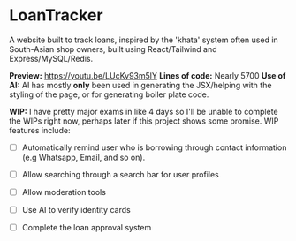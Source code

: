 # LoanTracker

A website built to track loans, inspired by the 'khata' system often used in South-Asian shop owners, built using React/Tailwind and Express/MySQL/Redis.

**Preview:** https://youtu.be/LUcKv93m5lY
**Lines of code:** Nearly 5700 
**Use of AI:** AI has mostly **only** been used in generating the JSX/helping with the styling of the page, or for generating boiler plate code.

**WIP:**
I have pretty major exams in like 4 days so I'll be unable to complete the WIPs right now, perhaps later if this project shows some promise. WIP features include:

- [ ] Automatically remind user who is borrowing through contact information (e.g Whatsapp, Email, and so on).
- [ ] Allow searching through a search bar for user profiles
- [ ] Allow moderation tools
- [ ] Use AI to verify identity cards
- [ ] Complete the loan approval system

